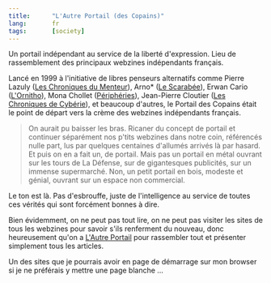 ```yaml
---
title:      "L'Autre Portail (des Copains)"
lang:       fr
tags:       [society]
---
```



Un portail indépendant au service de la liberté d'expression. Lieu de rassemblement des principaux webzines indépendants français.

Lancé en 1999 à l'initiative de libres penseurs alternatifs comme Pierre Lazuly ([Les Chroniques du Menteur](http://www.menteur.com/)), Arno* ([Le Scarabée](http://www.scarabee.com/)), Erwan Cario ([L'Ornitho](http://www.ornitho.org/)), Mona Chollet ([Périphéries](http://www.peripheries.net/)), Jean-Pierre Cloutier ([Les Chroniques de Cybérie](http://cyberie.webdo.ch/)), et beaucoup d'autres, le Portail des Copains était le point de départ vers la crème des webzines indépendants français.


> On aurait pu baisser les bras. Ricaner du concept de portail et continuer séparément nos p'tits webzines dans notre coin, référencés nulle part, lus par quelques centaines d'allumés arrivés là par hasard. Et puis on en a fait un, de portail. Mais pas un portail en métal ouvrant sur les tours de La Défense, sur de gigantesques publicités, sur un immense supermarché. Non, un petit portail en bois, modeste et génial, ouvrant sur un espace non commercial.

Le ton est là. Pas d'esbrouffe, juste de l'intelligence au service de toutes ces vérités qui sont forcément bonnes à dire.

Bien évidemment, on ne peut pas tout lire, on ne peut pas visiter les sites de tous les webzines pour savoir s'ils renferment du nouveau, donc heureusement qu'on a [L'Autre Portail](http://rezo.net/) pour rassembler tout et présenter simplement tous les articles.

Un des sites que je pourrais avoir en page de démarrage sur mon browser si je ne préférais y mettre une page blanche ...
